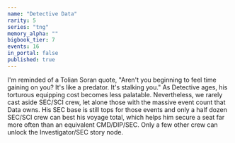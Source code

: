 ```yaml
---
name: "Detective Data"
rarity: 5
series: "tng"
memory_alpha: ""
bigbook_tier: 7
events: 16
in_portal: false
published: true
---
```


I'm reminded of a Tolian Soran quote, "Aren't you beginning to feel time gaining on you? It's like a predator. It's stalking you." As Detective ages, his torturous equipping cost becomes less palatable. Nevertheless, we rarely cast aside SEC/SCI crew, let alone those with the massive event count that Data owns. His SEC base is still tops for those events and only a half dozen SEC/SCI crew can best his voyage total, which helps him secure a seat far more often than an equivalent CMD/DIP/SEC. Only a few other crew can unlock the Investigator/SEC story node.
